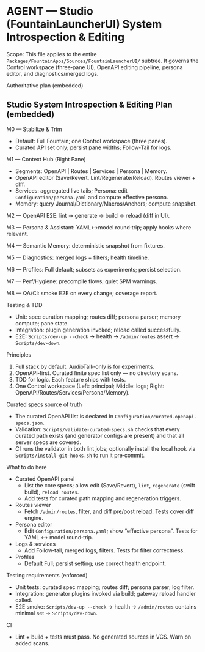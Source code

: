 # AGENT — Studio (FountainLauncherUI) System Introspection & Editing

Scope: This file applies to the entire `Packages/FountainApps/Sources/FountainLauncherUI/` subtree.
It governs the Control workspace (three‑pane UI), OpenAPI editing pipeline, persona editor,
and diagnostics/merged logs.

Authoritative plan (embedded)

## Studio System Introspection & Editing Plan (embedded)

M0 — Stabilize & Trim
- Default: Full Fountain; one Control workspace (three panes).
- Curated API set only; persist pane widths; Follow‑Tail for logs.

M1 — Context Hub (Right Pane)
- Segments: OpenAPI | Routes | Services | Persona | Memory.
- OpenAPI editor (Save/Revert, Lint/Regenerate/Reload). Routes viewer + diff.
- Services: aggregated live tails; Persona: edit `Configuration/persona.yaml` and compute effective persona.
- Memory: query Journal/Dictionary/Macros/Anchors; compute snapshot.

M2 — OpenAPI E2E: lint → generate → build → reload (diff in UI).

M3 — Persona & Assistant: YAML↔model round‑trip; apply hooks where relevant.

M4 — Semantic Memory: deterministic snapshot from fixtures.

M5 — Diagnostics: merged logs + filters; health timeline.

M6 — Profiles: Full default; subsets as experiments; persist selection.

M7 — Perf/Hygiene: precompile flows; quiet SPM warnings.

M8 — QA/CI: smoke E2E on every change; coverage report.

Testing & TDD
- Unit: spec curation mapping; routes diff; persona parser; memory compute; pane state.
- Integration: plugin generation invoked; reload called successfully.
- E2E: `Scripts/dev-up --check` → health → `/admin/routes` assert → `Scripts/dev-down`.

Principles
1) Full stack by default. AudioTalk‑only is for experiments.
2) OpenAPI‑first. Curated finite spec list only — no directory scans.
3) TDD for logic. Each feature ships with tests.
4) One Control workspace (Left: principal; Middle: logs; Right: OpenAPI/Routes/Services/Persona/Memory).

Curated specs source of truth
- The curated OpenAPI list is declared in `Configuration/curated-openapi-specs.json`.
- Validation: `Scripts/validate-curated-specs.sh` checks that every curated path exists (and generator configs are present) and that all server specs are covered.
- CI runs the validator in both lint jobs; optionally install the local hook via `Scripts/install-git-hooks.sh` to run it pre‑commit.

What to do here
- Curated OpenAPI panel
  - List the core specs; allow edit (Save/Revert), `lint`, `regenerate` (swift build), `reload routes`.
  - Add tests for curated path mapping and regeneration triggers.
- Routes viewer
  - Fetch `/admin/routes`, filter, and diff pre/post reload. Tests cover diff engine.
- Persona editor
  - Edit `Configuration/persona.yaml`; show “effective persona”. Tests for YAML ↔ model round‑trip.
- Logs & services
  - Add Follow‑tail, merged logs, filters. Tests for filter correctness.
- Profiles
  - Default Full; persist setting; use correct health endpoint.

Testing requirements (enforced)
- Unit tests: curated spec mapping; routes diff; persona parser; log filter.
- Integration: generator plugins invoked via build; gateway reload handler called.
- E2E smoke: `Scripts/dev-up --check` → health → `/admin/routes` contains minimal set → `Scripts/dev-down`.

CI
- Lint + build + tests must pass. No generated sources in VCS. Warn on added scans.
